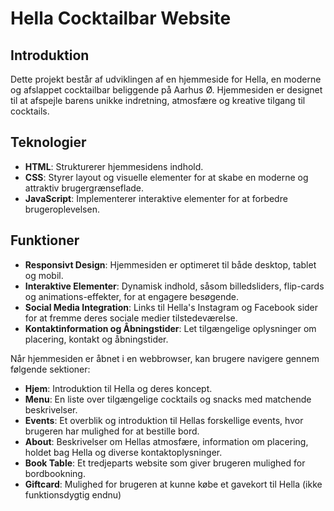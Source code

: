 # Hella Cocktailbar Website

## Introduktion
Dette projekt består af udviklingen af en hjemmeside for Hella, en moderne og afslappet cocktailbar beliggende på Aarhus Ø. Hjemmesiden er designet til at afspejle barens unikke indretning, atmosfære og kreative tilgang til cocktails.

## Teknologier
- **HTML**: Strukturerer hjemmesidens indhold.
- **CSS**: Styrer layout og visuelle elementer for at skabe en moderne og attraktiv brugergrænseflade.
- **JavaScript**: Implementerer interaktive elementer for at forbedre brugeroplevelsen.

## Funktioner
- **Responsivt Design**: Hjemmesiden er optimeret til både desktop, tablet og mobil.
- **Interaktive Elementer**: Dynamisk indhold, såsom billedsliders, flip-cards og animations-effekter, for at engagere besøgende.
- **Social Media Integration**: Links til Hella's Instagram og Facebook sider for at fremme deres sociale medier tilstedeværelse.
- **Kontaktinformation og Åbningstider**: Let tilgængelige oplysninger om placering, kontakt og åbningstider.

Når hjemmesiden er åbnet i en webbrowser, kan brugere navigere gennem følgende sektioner:
- **Hjem**: Introduktion til Hella og deres koncept.
- **Menu**: En liste over tilgængelige cocktails og snacks med matchende beskrivelser.
- **Events**: Et overblik og introduktion til Hellas forskellige events, hvor brugeren har mulighed for at bestille bord.
- **About**: Beskrivelser om Hellas atmosfære, information om placering, holdet bag Hella og diverse kontaktoplysninger. 
- **Book Table**: Et tredjeparts website som giver brugeren mulighed for bordbookning.
- **Giftcard**: Mulighed for brugeren at kunne købe et gavekort til Hella (ikke funktionsdygtig endnu)